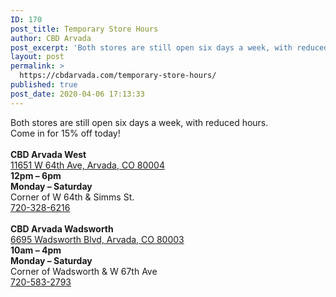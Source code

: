 ```yaml
---
ID: 170
post_title: Temporary Store Hours
author: CBD Arvada
post_excerpt: 'Both stores are still open six days a week, with reduced hours. Come in for 15% off today!'
layout: post
permalink: >
  https://cbdarvada.com/temporary-store-hours/
published: true
post_date: 2020-04-06 17:13:33
---
```

<!-- wp:paragraph -->
<p>Both stores are still open six days a week, with reduced hours. <br>Come in for 15% off today! <br><br><strong>CBD Arvada West</strong><br><a href="https://g.page/arvada-american-shaman-cbd?share">11651 W 64th Ave, Arvada, CO 80004</a><br><strong>12pm – 6pm<br>Monday – Saturday</strong><br>Corner of W 64th &amp; Simms St.<br><a href="tel: 7203286216">720-328-6216</a> <br><br><strong>CBD Arvada Wadsworth</strong><br><a href="https://g.page/cbdarvadashaman?share">6695 Wadsworth Blvd, Arvada, CO 80003</a><br><strong>10am – 4pm<br>Monday – Saturday</strong><br>Corner of Wadsworth &amp; W 67th Ave<br><a href="tel: 7205832793">720-583-2793</a> </p>
<!-- /wp:paragraph -->

<!-- wp:image {"id":38,"sizeSlug":"large"} -->
<figure class="wp-block-image size-large"><img src="https://cbdarvada.com/wp-content/uploads/2020/03/15percentCoupon1500x935-1024x638.jpg" alt="" class="wp-image-38"/></figure>
<!-- /wp:image -->